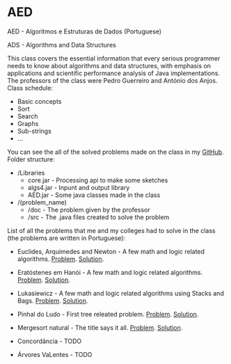 # AED

AED - Algoritmos e Estruturas de Dados (Portuguese)

ADS - Algorithms and Data Structures

This class covers the essential information that every serious programmer needs to know about algorithms and data structures, with emphasis on applications and scientific performance analysis of Java implementations. The professors of the class were Pedro Guerreiro and António dos Anjos. Class schedule:

* Basic concepts
* Sort
* Search
* Graphs
* Sub-strings
* ...

You can see the all of the solved problems made on the class in my [GitHub](https://github.com/CyrillBrito/AED). Folder structure:

* /Libraries
   * core.jar  - Processing api to make some sketches
   * algs4.jar - Inpunt and output library
   * AED.jar   - Some java classes made in the class
* /(problem_name)
   * /doc - The problem given by the professor
   * /src - The .java files created to solve the problem

List of all the problems that me and my colleges had to solve in the class (the problems are written in Portuguese):

* Euclides, Arquimedes and Newton - A few math and logic related algorithms.
   [Problem](http://htmlpreview.github.io/?https://github.com/CyrillBrito/AED/blob/master/Euclides%2C%20Arquimedes%20e%20Newton/doc/Euclides%2C%20Arquimedes%20e%20Newton.html).
   [Solution](https://github.com/CyrillBrito/AED/tree/master/Euclides%2C%20Arquimedes%20e%20Newton/src).

* Eratóstenes em Hanói - A few math and logic related algorithms.
   [Problem](http://htmlpreview.github.io/?https://github.com/CyrillBrito/AED/blob/master/Eratóstenes%20em%20Hanói/doc/Eratóstenes%20em%20Hanói.html).
   [Solution](https://github.com/CyrillBrito/AED/tree/master/Erat%C3%B3stenes%20em%20Han%C3%B3i/src).

* Lukasiewicz - A few math and logic related algorithms using Stacks and Bags.
   [Problem](http://htmlpreview.github.io/?https://github.com/CyrillBrito/AED/blob/master/Lukasiewicz/doc/Lukasiewicz.html).
   [Solution](https://github.com/CyrillBrito/AED/tree/master/Lukasiewicz/src).

* Pinhal do Ludo - First tree releated problem.
   [Problem](http://htmlpreview.github.io/?https://github.com/CyrillBrito/AED/blob/master/Pinhal%20do%20Ludo/doc/Pinhal%20do%20Ludo.html).
   [Solution](https://github.com/CyrillBrito/AED/tree/master/Pinhal%20do%20Ludo/src).

* Mergesort natural - The title says it all.
   [Problem](http://htmlpreview.github.io/?https://github.com/CyrillBrito/AED/blob/master/Mergesort%20natural/doc/Mergesot%20natural.html).
   [Solution](https://github.com/CyrillBrito/AED/tree/master/Mergesort%20natural/src).

* Concordância - TODO

* Árvores VaLentes - TODO